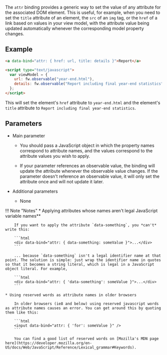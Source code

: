 The `attr` binding provides a generic way to set the value of any attribute for the associated DOM element.  This is useful, for example, when you need to set the `title` attribute of an element, the `src` of an `img` tag, or the `href` of a link based on values in your view model, with the attribute value being updated automatically whenever the corresponding model property changes.

## Example

```html
<a data-bind="attr: { href: url, title: details }">Report</a>

<script type="text/javascript">
  var viewModel = {
    url: fw.observable("year-end.html"),
    details: fw.observable("Report including final year-end statistics")
  };
</script>
```

This will set the element's `href` attribute to `year-end.html` and the element's `title` attribute to `Report including final year-end statistics`.

## Parameters

  * Main parameter

      * You should pass a JavaScript object in which the property names correspond to attribute names, and the values correspond to the attribute values you wish to apply.

      * If your parameter references an observable value, the binding will update the attribute whenever the observable value changes. If the parameter doesn't reference an observable value, it will only set the attribute once and will not update it later.

  * Additional parameters

     * None

!!! Note "Notes"
    * Applying attributes whose names aren't legal JavaScript variable names**

        If you want to apply the attribute `data-something`, you *can't* write this:

        ```html
        <div data-bind="attr: { data-something: someValue }">...</div>
        ```

        ... because `data-something` isn't a legal identifier name at that point. The solution is simple: just wrap the identifier name in quotes so that it becomes a string literal, which is legal in a JavaScript object literal. For example,

        ```html
        <div data-bind="attr: { 'data-something': someValue }">...</div>
        ```

    * Using reserved words as attribute names in older browsers

        In older browsers (ie8 and below) using reserved javascript words as attribute names causes an error. You can get around this by quoting them like this:

        ```html
        <input data-bind="attr: { 'for': someValue }" />
        ```

        You can find a good list of reserved words on [Mozilla's MDN page here](https://developer.mozilla.org/en-US/docs/Web/JavaScript/Reference/Lexical_grammar#Keywords).
